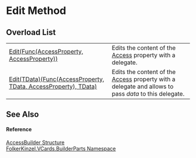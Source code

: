 # Edit Method


## Overload List
<table>
<tr>
<td><a href="5a9e5d3c-62a8-0137-35c0-7161db8a338c.md">Edit(Func(AccessProperty, AccessProperty))</a></td>
<td>Edits the content of the <a href="6a40c4e3-f754-c521-6b37-c48e873c9eb4.md">Access</a> property with a delegate.</td></tr>
<tr>
<td><a href="088d8a46-141b-fc54-184b-e856b7faa320.md">Edit(TData)(Func(AccessProperty, TData, AccessProperty), TData)</a></td>
<td>Edits the content of the <a href="6a40c4e3-f754-c521-6b37-c48e873c9eb4.md">Access</a> property with a delegate and allows to pass <em>data</em> to this delegate.</td></tr>
</table>

## See Also


#### Reference
<a href="6f9d56f0-7008-4dde-945a-a3d68e6a10fd.md">AccessBuilder Structure</a>  
<a href="30716183-7f69-ceb8-b5fe-4d9f23e7fd2b.md">FolkerKinzel.VCards.BuilderParts Namespace</a>  
